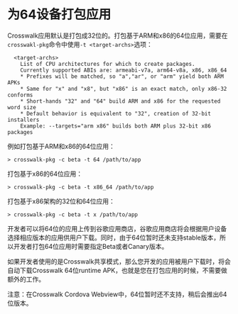 # 为64设备打包应用

Crosswalk应用默认是打包成32位的。打包基于ARM和x86的64位应用，需要在`crosswakl-pkg`命令中使用`-t <target-archs>`选项：

```
  <target-archs>
    List of CPU architectures for which to create packages.
    Currently supported ABIs are: armeabi-v7a, arm64-v8a, x86, x86_64
    * Prefixes will be matched, so "a","ar", or "arm" yield both ARM APKs
    * Same for "x" and "x8", but "x86" is an exact match, only x86-32 conforms
    * Short-hands "32" and "64" build ARM and x86 for the requested word size
    * Default behavior is equivalent to "32", creation of 32-bit installers
    Example: --targets="arm x86" builds both ARM plus 32-bit x86 packages
```

例如打包基于ARM和x86的64位应用：

```
> crosswalk-pkg -c beta -t 64 /path/to/app
```

打包基于x86的64位应用：

```
> crosswalk-pkg -c beta -t x86_64 /path/to/app
```

打包基于x86架构的32位和64位应用：

```
> crosswalk-pkg -c beta -t x /path/to/app
```

开发者可以将64位的应用上传到谷歌应用商店，谷歌应用商店将会根据用户设备选择相应版本的应用供用户下载。同时，由于64位暂时还未支持stable版本，所以开发者打包64位应用时需要指定Beta或者Canary版本。

如果开发者使用的是Crosswalk共享模式，那么您开发的应用被用户下载时，将会自动下载Crosswalk 64位runtime APK，也就是您在打包应用的时候，不需要做额外的工作。

注意：在Crosswalk Cordova Webview中，64位暂时还不支持，稍后会推出64位版本。
